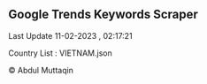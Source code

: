 

## Google Trends Keywords Scraper 
 
Last Update 11-02-2023 , 02:17:21

Country List :
VIETNAM.json



© Abdul Muttaqin 
